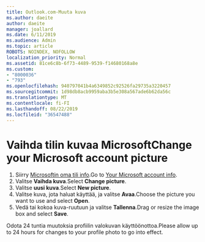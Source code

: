 ```yaml
---
title: Outlook.com-Muuta kuva
ms.author: daeite
author: daeite
manager: joallard
ms.date: 6/11/2019
ms.audience: Admin
ms.topic: article
ROBOTS: NOINDEX, NOFOLLOW
localization_priority: Normal
ms.assetid: 81ce6c8b-6f73-4489-9539-f14680168a8e
ms.custom:
- "8000036"
- "793"
ms.openlocfilehash: 940797041b4a6349852c92526fa29735a3220457
ms.sourcegitcommit: 1d98db8acb9959aba3b5e308a567ade6b62da56c
ms.translationtype: MT
ms.contentlocale: fi-FI
ms.lasthandoff: 08/22/2019
ms.locfileid: "36547488"
---
```

# <a name="change-your-microsoft-account-picture"></a><span data-ttu-id="80c20-102">Vaihda tilin kuvaa Microsoft</span><span class="sxs-lookup"><span data-stu-id="80c20-102">Change your Microsoft account picture</span></span>

1. <span data-ttu-id="80c20-103">Siirry [Microsoftin oma tili info](https://go.microsoft.com/fwlink/p/?linkid=860841).</span><span class="sxs-lookup"><span data-stu-id="80c20-103">Go to [Your Microsoft account info](https://go.microsoft.com/fwlink/p/?linkid=860841).</span></span>
2. <span data-ttu-id="80c20-104">Valitse **Vaihda kuva**.</span><span class="sxs-lookup"><span data-stu-id="80c20-104">Select **Change picture**.</span></span>
3. <span data-ttu-id="80c20-105">Valitse **uusi kuva**.</span><span class="sxs-lookup"><span data-stu-id="80c20-105">Select **New picture**.</span></span>
4. <span data-ttu-id="80c20-106">Valitse kuva, jota haluat käyttää, ja valitse **Avaa**.</span><span class="sxs-lookup"><span data-stu-id="80c20-106">Choose the picture you want to use and select **Open**.</span></span>
5. <span data-ttu-id="80c20-107">Vedä tai kokoa kuva-ruutuun ja valitse **Tallenna**.</span><span class="sxs-lookup"><span data-stu-id="80c20-107">Drag or resize the image box and select **Save**.</span></span>

<span data-ttu-id="80c20-108">Odota 24 tuntia muutoksia profiilin valokuvan käyttöönottoa.</span><span class="sxs-lookup"><span data-stu-id="80c20-108">Please allow up to 24 hours for changes to your profile photo to go into effect.</span></span>